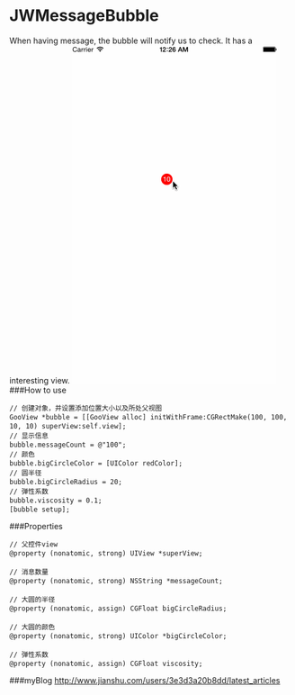 # JWMessageBubble
When having message, the bubble will notify us to check. It has a interesting view.
![Demo.gif](https://github.com/CoderJWYang/JWMessageBubble/blob/master/demo.gif)
###How to use
```objc
// 创建对象，并设置添加位置大小以及所处父视图
GooView *bubble = [[GooView alloc] initWithFrame:CGRectMake(100, 100, 10, 10) superView:self.view];
// 显示信息
bubble.messageCount = @"100";
// 颜色
bubble.bigCircleColor = [UIColor redColor];
// 圆半径
bubble.bigCircleRadius = 20;
// 弹性系数
bubble.viscosity = 0.1;
[bubble setup];
```

###Properties
```objc
// 父控件view
@property (nonatomic, strong) UIView *superView;

// 消息数量
@property (nonatomic, strong) NSString *messageCount;

// 大圆的半径
@property (nonatomic, assign) CGFloat bigCircleRadius;

// 大圆的颜色
@property (nonatomic, strong) UIColor *bigCircleColor;

// 弹性系数
@property (nonatomic, assign) CGFloat viscosity;

```

###myBlog 
http://www.jianshu.com/users/3e3d3a20b8dd/latest_articles
